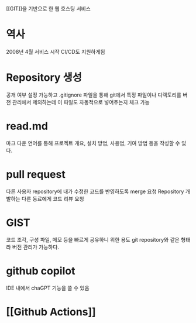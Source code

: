 [[GIT]]을 기반으로 한 웹 호스팅 서비스

# 역사
2008년 4월 서비스 시작
CI/CD도 지원하게됨

# Repository 생성
공개 여부 설정 가능하고
.gitignore 파일을 통해 git에서 특정 파일이나 디렉토리를 버전 관리에서 제외하는데
이 파일도 자동적으로 넣어주는지 체크 가능

# read.md
마크 다운 언어를 통해 프로젝트 개요, 설치 방법, 사용법, 기여 방법 등을 작성할 수 있다.

# pull request
다른 사용자 repository에 내가 수정한 코드를 반영하도록 merge 요청
Repository 개발하는 다른 동료에게 코드 리뷰 요청

# GIST
코드 조각, 구성 파일, 메모 등을 빠르게 공유하니 위한 용도
git repository와 같은 형태라 버전 관리가 가능하다.

# github copilot
IDE 내에서 chaGPT 기능을 쓸 수 있음

# [[Github Actions]]
